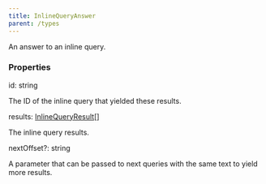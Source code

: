 ```yaml
---
title: InlineQueryAnswer
parent: /types
---
```


An answer to an inline query.

### Properties

<div class="flex flex-col gap-3"><div><div class="flex gap-2"><div class="font-mono p" id="p_id" data-anchor><span class="font-bold">id</span><span class="opacity-50">:</span> <span>string</span></div></div><div class="pl-3"><div class="no-margin">

The ID of the inline query that yielded these results.

</div></div></div><div><div class="flex gap-2"><div class="font-mono p" id="p_results" data-anchor><span class="font-bold">results</span><span class="opacity-50">:</span> <a href="/gh/types/inlinequeryresult"  >InlineQueryResult</a><span class="opacity-50">[]</span></div></div><div class="pl-3"><div class="no-margin">

The inline query results.

</div></div></div><div><div class="flex gap-2"><div class="font-mono p" id="p_nextOffset" data-anchor><span class="font-bold">nextOffset</span><span class="opacity-50"><span title="Optional" class="cursor-help">?</span>:</span> <span>string</span></div></div><div class="pl-3"><div class="no-margin">

A parameter that can be passed to next queries with the same text to yield more results.

</div></div></div></div>

